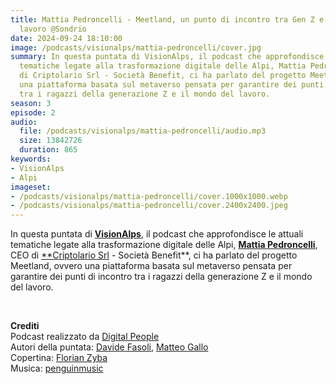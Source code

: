 ```yaml
---
title: Mattia Pedroncelli - Meetland, un punto di incontro tra Gen Z e il mondo del
  lavoro @Sondrio
date: 2024-09-24 18:10:00
image: /podcasts/visionalps/mattia-pedroncelli/cover.jpg
summary: In questa puntata di VisionAlps, il podcast che approfondisce le attuali
  tematiche legate alla trasformazione digitale delle Alpi, Mattia Pedroncelli, CEO
  di Criptolario Srl - Società Benefit, ci ha parlato del progetto Meetland, ovvero
  una piattaforma basata sul metaverso pensata per garantire dei punti di incontro
  tra i ragazzi della generazione Z e il mondo del lavoro.
season: 3
episode: 2
audio:
  file: /podcasts/visionalps/mattia-pedroncelli/audio.mp3
  size: 13842726
  duration: 865
keywords:
- VisionAlps
- Alpi
imageset:
- /podcasts/visionalps/mattia-pedroncelli/cover.1000x1000.webp
- /podcasts/visionalps/mattia-pedroncelli/cover.2400x2400.jpeg
---
```


In questa puntata di [**VisionAlps**](https://www.visionalps.com/), il podcast che approfondisce le attuali tematiche legate alla trasformazione digitale delle Alpi, [**Mattia Pedroncelli**](https://www.linkedin.com/in/mattia-pedroncelli/), CEO di [**Criptolario Srl](https://www.criptolario.com/) - Società Benefit**, ci ha parlato del progetto Meetland, ovvero una piattaforma basata sul metaverso pensata per garantire dei punti di incontro tra i ragazzi della generazione Z e il mondo del lavoro.

<br>

**Crediti**<br>
Podcast realizzato da [Digital People](https://w3id.org/digitalpeople)<br>
Autori della puntata: [Davide Fasoli](https://www.linkedin.com/in/davide-fasoli-2b3246179/), [Matteo Gallo](https://www.linkedin.com/in/matteo-gallo-4a5ab31a8/)<br>
Copertina: [Florian Zyba](https://www.linkedin.com/in/florian-zyba/)<br>
Musica: [penguinmusic](https://pixabay.com/users/penguinmusic-24940186/)